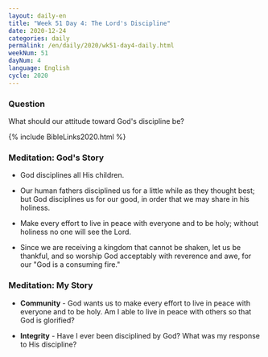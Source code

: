 ```yaml
---
layout: daily-en
title: "Week 51 Day 4: The Lord's Discipline"
date: 2020-12-24 
categories: daily
permalink: /en/daily/2020/wk51-day4-daily.html
weekNum: 51
dayNum: 4
language: English
cycle: 2020
---
```


### Question     
What should our attitude toward God's discipline be?

{% include BibleLinks2020.html %} 

### Meditation: God's Story   
+ God disciplines all His children. 

+ Our human fathers disciplined us for a little while as they thought best; but God disciplines us for our good, in order that we may share in his holiness. 

+ Make every effort to live in peace with everyone and to be holy; without holiness no one will see the Lord. 

+ Since we are receiving a kingdom that cannot be shaken, let us be thankful, and so worship God acceptably with reverence and awe, for our "God is a consuming fire." 

### Meditation: My Story   
+ **Community** - God wants us to make every effort to live in peace with everyone and to be holy. Am I able to live in peace with others so that God is glorified? 

+ **Integrity** - Have I ever been disciplined by God? What was my response to His discipline? 
